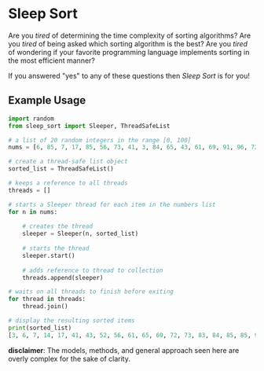 # Sleep Sort
Are you *tired* of determining the time complexity of sorting algorithms? Are you *tired* of being asked which sorting algorithm is the best? Are you *tired* of wondering if your favorite programming language implements sorting in the most efficient manner?

If you answered "yes" to any of these questions then *Sleep Sort* is for you!

## Example Usage

```python  
import random
from sleep_sort import Sleeper, ThreadSafeList

# a list of 20 random integers in the range [0, 100]
nums = [6, 85, 7, 17, 85, 56, 73, 41, 3, 84, 65, 43, 61, 69, 91, 96, 72, 14, 52, 83]

# create a thread-safe list object
sorted_list = ThreadSafeList()

# keeps a reference to all threads
threads = []

# starts a Sleeper thread for each item in the numbers list
for n in nums:
    
    # creates the thread
    sleeper = Sleeper(n, sorted_list)
    
    # starts the thread
    sleeper.start()
    
    # adds reference to thread to collection
    threads.append(sleeper)

# waits on all threads to finish before exiting
for thread in threads:
    thread.join()

# display the resulting sorted items
print(sorted_list)
[3, 6, 7, 14, 17, 41, 43, 52, 56, 61, 65, 69, 72, 73, 83, 84, 85, 85, 91, 96]
```
**disclaimer**: The models, methods, and general approach seen here are overly complex for the sake of clarity.
